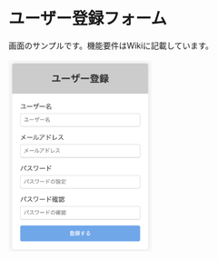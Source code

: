 # ユーザー登録フォーム
画面のサンプルです。機能要件はWikiに記載しています。
<br>
<br>
<img src="https://github.com/mhal-teddy/register-form/raw/main/images/register-form.png" alt="register-form-image" width="50%" height="50%">
